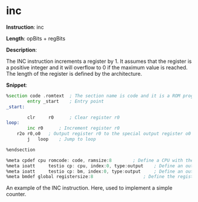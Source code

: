 # inc

**Instruction**: inc

**Length**: opBits + regBits

**Description**:

The INC instruction increments a register by 1. It assumes that the register is a positive integer and it will overflow to 0 if the maximum value is reached. The length of the register is defined by the architecture.        

**Snippet**:


```asm
%section code .romtext  ; The section name is code and it is a ROM program
        entry _start    ; Entry point
_start:

        clr     r0      ; Clear register r0
loop:
        inc	r0      ; Increment register r0
	r2o	r0,o0   ; Output register r0 to the special output register o0
        j	loop    ; Jump to loop

%endsection

%meta cpdef	cpu	romcode: code, ramsize:8        ; Define a CPU with the code section as program 256 bytes of RAM
%meta ioatt     testio cp: cpu, index:0, type:output    ; Define an output bond to the CP (outgoing, CP endpoint)
%meta ioatt     testio cp: bm, index:0, type:output     ; Define an output bond to the BM (outgoing, BM endpoint)
%meta bmdef	global registersize:8                   ; Define the register size of the BM to 8 bits
```

An example of the INC instruction. Here, used to implement a simple counter.
